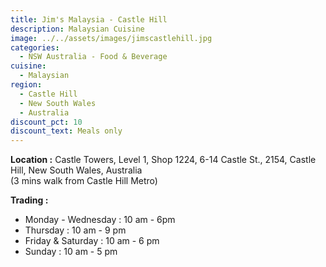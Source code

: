 ```yaml
---
title: Jim's Malaysia - Castle Hill
description: Malaysian Cuisine
image: ../../assets/images/jimscastlehill.jpg
categories:
  - NSW Australia - Food & Beverage
cuisine:
  - Malaysian
region:
  - Castle Hill
  - New South Wales
  - Australia
discount_pct: 10
discount_text: Meals only
---
```

**Location :** Castle Towers, Level 1, Shop 1224, 6-14 Castle St., 2154, Castle Hill, New South Wales, Australia\
(3 mins walk from Castle Hill Metro)

**Trading :** 

* Monday - Wednesday : 10 am - 6pm
* Thursday : 10 am - 9 pm
* Friday & Saturday : 10 am - 6 pm
* Sunday : 10 am - 5 pm
